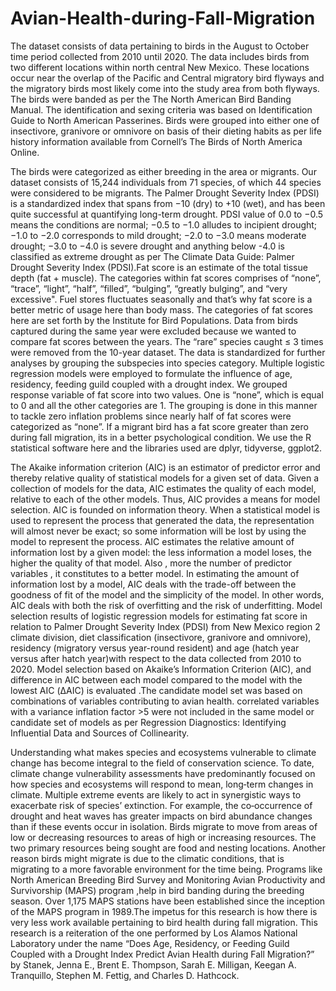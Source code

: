 # Avian-Health-during-Fall-Migration

The dataset consists of data pertaining to birds in the August to October time period collected from 2010 until 2020. The data includes birds from two different locations within north central New Mexico. These locations occur near the overlap of the Pacific and Central migratory bird flyways and the migratory birds most likely come into the study area from both flyways. The birds were banded as per the The North American Bird Banding Manual. The identification and sexing criteria was based on Identification Guide to North American Passerines. Birds were grouped into either one of insectivore, granivore or omnivore on basis of their dieting habits as per life history information available from Cornell’s The Birds of North America Online.

The birds were categorized as either breeding in the area or migrants. Our dataset consists of 15,244 individuals from 71 species, of which 44 species were considered to be migrants. The Palmer Drought Severity Index (PDSI) is a standardized index that spans from −10 (dry) to +10 (wet), and has been quite successful at quantifying long-term drought. PDSI value of 0.0 to −0.5 means the conditions are normal; −0.5 to −1.0 alludes to incipient drought; −1.0 to −2.0 corresponds to mild drought; −2.0 to −3.0 means moderate drought; −3.0 to −4.0 is severe drought and anything below -4.0 is classified as
extreme drought as per The Climate Data Guide: Palmer Drought Severity Index (PDSI).Fat score is an estimate of the total tissue depth (fat + muscle). The categories within fat scores comprises of “none”, “trace”, “light”, “half”, “filled”, “bulging”, “greatly bulging”, and “very excessive". Fuel stores fluctuates seasonally and that’s why fat score is a better metric of usage here than body mass. The 
categories of fat scores here are set forth by the Institute for Bird Populations. Data from birds captured during the same year were excluded because we wanted to compare fat scores between the years. The “rare” species caught ≤ 3 times were removed from the 10-year dataset. The data is standardized for further analyses by grouping the subspecies into species category. Multiple logistic regression models were employed to formulate the influence of age, residency, feeding guild coupled with a drought index. We grouped response variable of fat score into two values. One is “none”, which is equal to 0 and all the other categories are 1. The grouping is done in this manner to tackle zero inflation problems since nearly half of fat scores were categorized as “none”. If a migrant bird has a fat score greater than zero during fall migration, its in a better psychological condition. We use the R statistical software here and the libraries used are dplyr, tidyverse, ggplot2.

The Akaike information criterion (AIC) is an estimator of predictor error and thereby relative quality of statistical models for a given set of data. Given a collection of models for the data, AIC estimates the quality of each model, relative to each of the other models. Thus, AIC provides a means for model selection. AIC is founded on information theory. When a statistical model is used to represent the process that generated the data, the representation will almost never be exact; so some information will be lost by using the model to represent the process. AIC estimates the relative amount of information lost by a given model: the less information a model loses, the higher the quality of that model. Also , more the number of predictor variables , it constitutes to a better model. In estimating the amount of information lost by a model, AIC deals with the trade-off between the goodness of fit of the model and the simplicity of the model. In other words, AIC deals with both the risk of overfitting and the risk of underfitting.
Model selection results of logistic regression models for estimating fat score in relation to Palmer Drought Severity Index (PDSI) from New Mexico region 2 climate division, diet classification (insectivore, granivore and omnivore), residency (migratory versus year-round resident) and age (hatch year versus after hatch year)with respect to the data collected from 2010 to 2020. Model selection based on Akaike’s Information Criterion (AIC), and difference in AIC between each model compared to the model with the lowest AIC (ΔAIC) is evaluated .The candidate model set was based on combinations of variables contributing to avian health. correlated variables with a variance inflation factor >5 were not included in the same model or candidate set of models as per Regression Diagnostics: Identifying Influential Data and Sources of Collinearity.

Understanding what makes species and ecosystems vulnerable to climate change has become integral to the field of conservation science. To date, climate change vulnerability assessments have predominantly focused on how species and ecosystems will respond to mean, long‐term changes in climate. Multiple extreme events are likely to act in synergistic ways to exacerbate risk of species’ extinction. For example, the co‐occurrence of drought and heat waves has greater impacts on bird abundance changes than if these events occur in isolation. Birds migrate to move from areas of low or decreasing resources to areas of high or increasing resources. The two primary resources being sought are food and nesting locations. Another reason birds might migrate is due to the climatic conditions, that is migrating to a more favorable environment for the time being. Programs like North American Breeding Bird Survey and Monitoring Avian Productivity and Survivorship (MAPS) program ,help in bird banding during the breeding season. Over 1,175 MAPS stations have been established since the inception of the MAPS program in 1989.The impetus for this research is how there is very less work available pertaining to bird health during fall migration. This research is a reiteration of the one performed by Los Alamos National Laboratory under the name “Does Age, Residency, or Feeding Guild Coupled with a Drought Index Predict Avian Health during Fall Migration?” by Stanek, Jenna E., Brent E. Thompson, Sarah E. Milligan, Keegan A. Tranquillo, Stephen M. Fettig, and Charles D. Hathcock.
